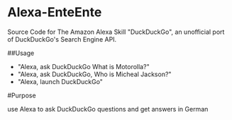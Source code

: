 # Alexa-EnteEnte
Source Code for The Amazon Alexa Skill "DuckDuckGo", an unofficial port of DuckDuckGo's Search Engine API.

##Usage
- "Alexa, ask DuckDuckGo What is Motorolla?"
- "Alexa, ask DuckDuckGo, Who is Micheal Jackson?"
- "Alexa, launch DuckDuckGo"

#Purpose 

use Alexa to ask DuckDuckGo questions and get answers in German
